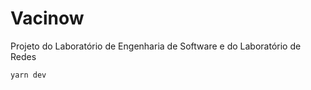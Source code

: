 # Vacinow

Projeto do Laboratório de Engenharia de Software e do Laboratório de Redes

```bash
yarn dev
```
